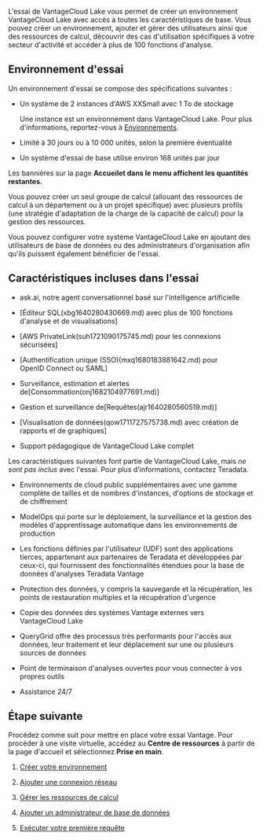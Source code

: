L'essai de VantageCloud Lake vous permet de créer un environnement VantageCloud Lake avec accès à toutes les caractéristiques de base. Vous pouvez créer un environnement, ajouter et gérer des utilisateurs ainsi que des ressources de calcul, découvrir des cas d'utilisation spécifiques à votre secteur d'activité et accéder à plus de 100 fonctions d'analyse.

## Environnement d'essai


Un environnement d'essai se compose des spécifications suivantes :

-   Un système de 2 instances d'AWS XXSmall avec 1 To de stockage

    Une instance est un environnement dans VantageCloud Lake. Pour plus d'informations, reportez-vous à [Environnements](sbt1640280496980.md).


-   Limité à 30 jours ou à 10 000 unités, selon la première éventualité


-   Un système d'essai de base utilise environ 168 unités par jour


Les bannières sur la page **Accueilet dans le menu affichent les quantités restantes.**

Vous pouvez créer un seul groupe de calcul (allouant des ressources de calcul à un département ou à un projet spécifique) avec plusieurs profils (une stratégie d'adaptation de la charge de la capacité de calcul) pour la gestion des ressources.

Vous pouvez configurer votre système VantageCloud Lake en ajoutant des utilisateurs de base de données ou des administrateurs d'organisation afin qu'ils puissent également bénéficier de l'essai.

## Caractéristiques incluses dans l'essai


-   ask.ai, notre agent conversationnel basé sur l'intelligence artificielle


-   [Éditeur SQL(xbg1640280430669.md) avec plus de 100 fonctions d'analyse et de visualisations]


-   [AWS PrivateLink(suh1721090175745.md) pour les connexions sécurisées]


-   [Authentification unique (SSO)(mxq1680183881642.md) pour OpenID Connect ou SAML]


-   Surveillance, estimation et alertes de[Consommation(onj1682104977691.md)]


-   Gestion et surveillance de[Requêtes(ajr1640280560519.md)]


-   [Visualisation de données(qow1711727575738.md) avec création de rapports et de graphiques]


-   Support pédagogique de VantageCloud Lake complet


Les caractéristiques suivantes font partie de VantageCloud Lake, mais *ne sont pas inclus* avec l'essai. Pour plus d'informations, contactez Teradata.

-   Environnements de cloud public supplémentaires avec une gamme complète de tailles et de nombres d'instances, d'options de stockage et de chiffrement


-   ModelOps qui porte sur le déploiement, la surveillance et la gestion des modèles d'apprentissage automatique dans les environnements de production


-   Les fonctions définies par l'utilisateur (UDF) sont des applications tierces, appartenant aux partenaires de Teradata et développées par ceux-ci, qui fournissent des fonctionnalités étendues pour la base de données d'analyses Teradata Vantage


-   Protection des données, y compris la sauvegarde et la récupération, les points de restauration multiples et la récupération d'urgence


-   Copie des données des systèmes Vantage externes vers VantageCloud Lake


-   QueryGrid offre des processus très performants pour l'accès aux données, leur traitement et leur déplacement sur une ou plusieurs sources de données


-   Point de terminaison d'analyses ouvertes pour vous connecter à vos propres outils


-   Assistance 24/7


## Étape suivante


Procédez comme suit pour mettre en place votre essai Vantage. Pour procéder à une visite virtuelle, accédez au **Centre de ressources** à partir de la page d'accueil et sélectionnez **Prise en main**.

1.  [Créer votre environnement](wvr1709157903898.md)


1.  [Ajouter une connexion réseau](cqk1721231159841.md)


1.  [Gérer les ressources de calcul](nmr1658424425362.md)


1.  [Ajouter un administrateur de base de données](mmq1721237123997.md)


1.  [Exécuter votre première requête](ahj1695153106508.md)



